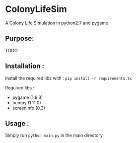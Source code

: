 # ColonyLifeSim

A Colony Life Simulation in python2.7 and pygame

## Purpose:

TODO

## Installation :

Install the required libs with :
`pip install -r requirements.tx`

Required libs :
* pygame (1.9.3)
* numpy (1.11.0)
* screeninfo (0.3)

## Usage :

Simply run
`python main.py`
in the main directory
